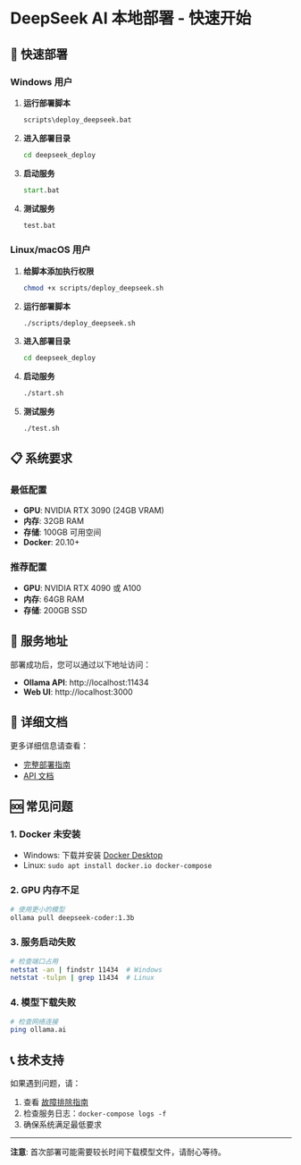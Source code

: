 # DeepSeek AI 本地部署 - 快速开始

## 🚀 快速部署

### Windows 用户

1. **运行部署脚本**
   ```cmd
   scripts\deploy_deepseek.bat
   ```

2. **进入部署目录**
   ```cmd
   cd deepseek_deploy
   ```

3. **启动服务**
   ```cmd
   start.bat
   ```

4. **测试服务**
   ```cmd
   test.bat
   ```

### Linux/macOS 用户

1. **给脚本添加执行权限**
   ```bash
   chmod +x scripts/deploy_deepseek.sh
   ```

2. **运行部署脚本**
   ```bash
   ./scripts/deploy_deepseek.sh
   ```

3. **进入部署目录**
   ```bash
   cd deepseek_deploy
   ```

4. **启动服务**
   ```bash
   ./start.sh
   ```

5. **测试服务**
   ```bash
   ./test.sh
   ```

## 📋 系统要求

### 最低配置
- **GPU**: NVIDIA RTX 3090 (24GB VRAM)
- **内存**: 32GB RAM
- **存储**: 100GB 可用空间
- **Docker**: 20.10+

### 推荐配置
- **GPU**: NVIDIA RTX 4090 或 A100
- **内存**: 64GB RAM
- **存储**: 200GB SSD

## 🔧 服务地址

部署成功后，您可以通过以下地址访问：

- **Ollama API**: http://localhost:11434
- **Web UI**: http://localhost:3000

## 📖 详细文档

更多详细信息请查看：
- [完整部署指南](docs/DEEPSEEK_DEPLOYMENT.md)
- [API 文档](docs/API.md)

## 🆘 常见问题

### 1. Docker 未安装
- Windows: 下载并安装 [Docker Desktop](https://www.docker.com/products/docker-desktop/)
- Linux: `sudo apt install docker.io docker-compose`

### 2. GPU 内存不足
```bash
# 使用更小的模型
ollama pull deepseek-coder:1.3b
```

### 3. 服务启动失败
```bash
# 检查端口占用
netstat -an | findstr 11434  # Windows
netstat -tulpn | grep 11434  # Linux
```

### 4. 模型下载失败
```bash
# 检查网络连接
ping ollama.ai
```

## 📞 技术支持

如果遇到问题，请：
1. 查看 [故障排除指南](docs/DEEPSEEK_DEPLOYMENT.md#故障排除)
2. 检查服务日志：`docker-compose logs -f`
3. 确保系统满足最低要求

---

**注意**: 首次部署可能需要较长时间下载模型文件，请耐心等待。 